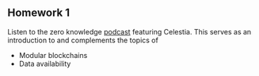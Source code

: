 ## Homework 1
Listen to the zero knowledge [podcast](https://zeroknowledge.fm/268-2/) featuring Celestia.
This serves as an introduction to and complements the topics of
- Modular blockchains
- Data availability